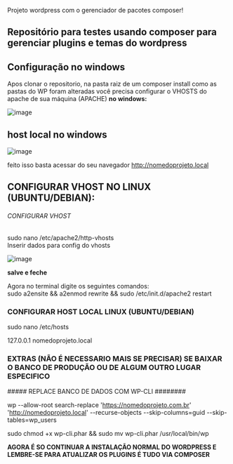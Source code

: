 Projeto wordpress com o gerenciador de pacotes composer!

<h2>Repositório para testes usando composer para gerenciar plugins e temas do wordpress</h2>

<h2>Configuração no windows</h2>
Apos clonar o repositorio, na pasta raiz de um composer install
como as pastas do WP foram alteradas você precisa configurar o VHOSTS do apache de sua máquina (APACHE)
<b>no windows:</b>
 
 ![image](https://user-images.githubusercontent.com/35350879/134098181-f9e96c3c-6298-4cb0-bd4d-80539cd47881.png)


<h2><b>host local no windows</b></h2>

![image](https://user-images.githubusercontent.com/35350879/134098257-cfc5b7ab-19fb-4d44-98a0-31f7a9f9e3cd.png)

feito isso basta 
acessar do seu navegador http://nomedoprojeto.local

  <h2>CONFIGURAR VHOST NO LINUX (UBUNTU/DEBIAN): </h2>

###### CONFIGURAR VHOST ##########
sudo nano /etc/apache2/http-vhosts<br>
Inserir dados para config do vhosts

![image](https://user-images.githubusercontent.com/35350879/134098453-227efb19-9f07-458d-8f8c-db612937e3c9.png)

<b>salve e feche</b> 

Agora no terminal digite os seguintes comandos:<br>
sudo a2ensite && a2enmod rewrite && sudo /etc/init.d/apache2 restart

### CONFIGURAR HOST LOCAL LINUX (UBUNTU/DEBIAN) ###

sudo nano /etc/hosts<br>

127.0.0.1       nomedoprojeto.local<br>

<h3>EXTRAS (NÃO É NECESSARIO MAIS SE PRECISAR) SE BAIXAR O BANCO DE PRODUÇÃO OU DE ALGUM OUTRO LUGAR ESPECIFICO</h3>
##### REPLACE BANCO DE DADOS COM WP-CLI ########

wp --allow-root search-replace 'https://nomedoprojeto.com.br' 'http://nomedoprojeto.local' --recurse-objects --skip-columns=guid --skip-tables=wp_users<br>

sudo chmod +x wp-cli.phar && sudo mv wp-cli.phar /usr/local/bin/wp

<b>AGORA É SO CONTINUAR A INSTALAÇÃO NORMAL DO WORDPRESS E LEMBRE-SE PARA ATUALIZAR OS PLUGINS É TUDO VIA COMPOSER</b>
